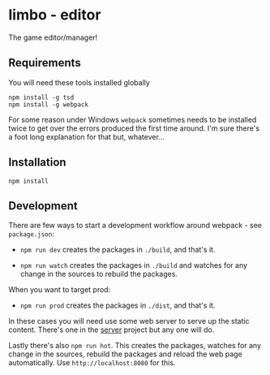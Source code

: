 # limbo - editor
The game editor/manager!

Requirements
---
You will need these tools installed globally
```
npm install -g tsd
npm install -g webpack
```

For some reason under Windows `webpack` sometimes needs to be installed twice to get over the errors produced the first time around. 
I'm sure there's a foot long explanation for that but, whatever...

Installation
---
```
npm install
```

Development
---

There are few ways to start a development workflow around webpack - see `package.json`: 

- `npm run dev` creates the packages in `./build`, and that's it. 

- `npm run watch` creates the packages in `./build` and watches for any change in the sources to rebuild the packages.

When you want to target prod:

- `npm run prod` creates the packages in `./dist`, and that's it.

In these cases you will need use some web server to serve up the static content. There's one in the [server](../server) project but any one will do.

Lastly there's also `npm run hot`.
This creates the packages, watches for any change in the sources, rebuild the packages and reload the web page automatically.
Use `http://localhost:8080` for this.
